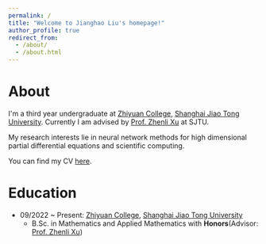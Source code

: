 ```yaml
---
permalink: /
title: "Welcome to Jianghao Liu's homepage!"
author_profile: true
redirect_from: 
  - /about/
  - /about.html
---
```


About
======
I'm a third year undergraduate at [Zhiyuan College](https://en.zhiyuan.sjtu.edu.cn), [Shanghai Jiao Tong University](https://en.sjtu.edu.cn). Currently I am advised by [Prof. Zhenli Xu](https://math.sjtu.edu.cn/faculty/xuzl/) at SJTU.


My research interests lie in neural network methods for high dimensional partial differential equations and scientific computing.

You can find my CV [here](../assets/CV.pdf).


Education
====
- 09/2022 ~ Present: [Zhiyuan College](https://en.zhiyuan.sjtu.edu.cn), [Shanghai Jiao Tong University](https://en.sjtu.edu.cn)
  - B.Sc. in Mathematics and Applied Mathematics with **Honors**(Advisor: [Prof. Zhenli Xu](https://math.sjtu.edu.cn/faculty/xuzl/))


